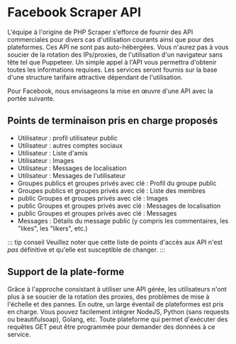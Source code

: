 # Facebook Scraper API

L'équipe à l'origine de PHP Scraper s'efforce de fournir des API commerciales pour divers cas d'utilisation courants ainsi que pour des plateformes. Ces API ne sont pas auto-hébergées. Vous n'aurez pas à vous soucier de la rotation des IPs/proxies, de l'utilisation d'un navigateur sans tête tel que Puppeteer. Un simple appel à l'API vous permettra d'obtenir toutes les informations requises. Les services seront fournis sur la base d'une structure tarifaire attractive dépendant de l'utilisation.

Pour Facebook, nous envisageons la mise en œuvre d'une API avec la portée suivante.

## Points de terminaison pris en charge proposés

- Utilisateur : profil utilisateur public
- Utilisateur : autres comptes sociaux
- Utilisateur : Liste d'amis
- Utilisateur : Images
- Utilisateur : Messages de localisation
- Utilisateur : Messages de l'utilisateur
- Groupes publics et groupes privés avec clé : Profil du groupe public
- Groupes publics et groupes privés avec clé : Liste des membres
- public Groupes et groupes privés avec clé : Images
- public Groupes et groupes privés avec clé : Messages de localisation
- public Groupes et groupes privés avec clé : Messages
- Messages : Détails du message public (y compris les commentaires, les "likes", les "likers", etc.)

::: tip conseil
Veuillez noter que cette liste de points d'accès aux API n'est *pas* définitive et qu'elle est susceptible de changer.
:::

## Support de la plate-forme

Grâce à l'approche consistant à utiliser une API gérée, les utilisateurs n'ont plus à se soucier de la rotation des proxies, des problèmes de mise à l'échelle et des pannes. En outre, un large éventail de plateformes est pris en charge. Vous pouvez facilement intégrer NodeJS, Python (sans requests ou beautifulsoap), Golang, etc. Toute plateforme qui permet d'exécuter des requêtes GET peut être programmée pour demander des données à ce service.
